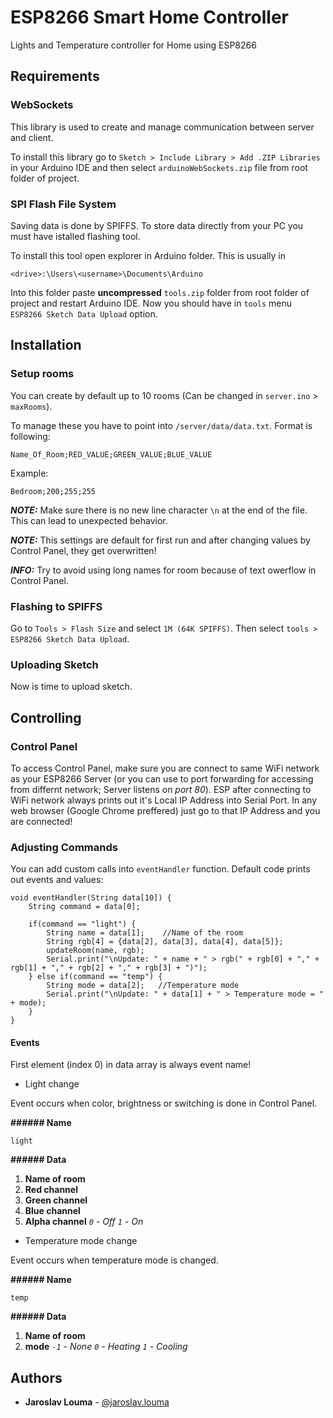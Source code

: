 # ESP8266 Smart Home Controller

Lights and Temperature controller for Home using ESP8266

## Requirements


### WebSockets

This library is used to create and manage communication between server and client.

To install this library go to `Sketch > Include Library > Add .ZIP Libraries` in your Arduino IDE and then select `arduinoWebSockets.zip` file from root folder of project.


### SPI Flash File System

Saving data is done by SPIFFS. To store data directly from your PC you must have istalled flashing tool.

To install this tool open explorer in Arduino folder. This is usually in
```
<drive>:\Users\<username>\Documents\Arduino
```
Into this folder paste **uncompressed** `tools.zip` folder from root folder of project and restart Arduino IDE.
Now you should have in `tools` menu `ESP8266 Sketch Data Upload` option.


## Installation

### Setup rooms

You can create by default up to 10 rooms (Can be changed in `server.ino` > `maxRooms`).

To manage these you have to point into `/server/data/data.txt`.
Format is following:
```
Name_Of_Room;RED_VALUE;GREEN_VALUE;BLUE_VALUE
```

Example:
```
Bedroom;200;255;255
```

_**NOTE:**_ Make sure there is no new line character `\n` at the end of the file. This can lead to unexpected behavior.

_**NOTE:**_ This settings are default for first run and after changing values by Control Panel, they get overwritten!

_**INFO:**_ Try to avoid using long names for room because of text owerflow in Control Panel.


### Flashing to SPIFFS

Go to `Tools > Flash Size` and select `1M (64K SPIFFS)`. Then select `tools > ESP8266 Sketch Data Upload`.


### Uploading Sketch

Now is time to upload sketch.


## Controlling

### Control Panel

To access Control Panel, make sure you are connect to same WiFi network as your ESP8266 Server (or you can use to port forwarding for accessing from differnt network; Server listens on *port 80*). ESP after connecting to WiFi network always prints out it's Local IP Address into Serial Port. In any web browser (Google Chrome preffered) just go to that IP Address and you are connected!


### Adjusting Commands

You can add custom calls into `eventHandler` function.
Default code prints out events and values:
```
void eventHandler(String data[10]) {
    String command = data[0];
    
    if(command == "light") {
        String name = data[1];    //Name of the room
        String rgb[4] = {data[2], data[3], data[4], data[5]};
        updateRoom(name, rgb);
        Serial.print("\nUpdate: " + name + " > rgb(" + rgb[0] + "," + rgb[1] + "," + rgb[2] + "," + rgb[3] + ")");
    } else if(command == "temp") {
        String mode = data[2];   //Temperature mode
        Serial.print("\nUpdate: " + data[1] + " > Temperature mode = " + mode);
    }
}
```

#### Events
First element (index 0) in data array is always event name!

* Light change

Event occurs when color, brightness or switching is done in Control Panel.

**###### Name**
```
light
```

**###### Data**

1. **Name of room**
2. **Red channel**
3. **Green channel**
4. **Blue channel**
5. **Alpha channel** _`0` - Off_ _`1` - On_


* Temperature mode change

Event occurs when temperature mode is changed.

**###### Name**
```
temp
```

**###### Data**

1. **Name of room**
2. **mode** _`-1` - None_ _`0` - Heating_ _`1` - Cooling_



## Authors

* **Jaroslav Louma** - [@jaroslav.louma](https://www.instagram.com/jaroslav.louma/)
